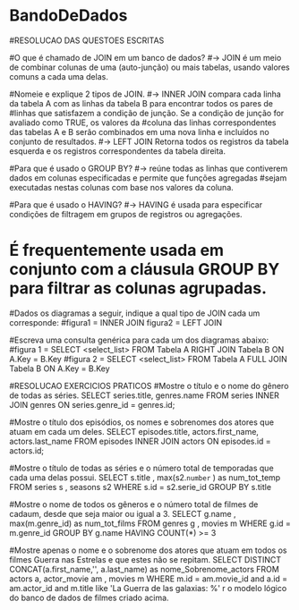 # BandoDeDados

#RESOLUCAO DAS QUESTOES ESCRITAS

#O que é chamado de JOIN em um banco de dados? 
#-> JOIN é um meio de combinar colunas de uma (auto-junção) ou mais tabelas, usando valores comuns a cada uma delas.

#Nomeie e explique 2 tipos de JOIN. 
#-> INNER JOIN compara cada linha da tabela A com as linhas da tabela B para encontrar todos os pares de 
#linhas que satisfazem a condição de junção. Se a condição de junção for avaliado como TRUE, os valores da 
#coluna das linhas correspondentes das tabelas A e B serão combinados em uma nova linha e incluídos no conjunto de resultados.
#-> LEFT JOIN Retorna todos os registros da tabela esquerda e os registros correspondentes da tabela direita.

#Para que é usado o GROUP BY?
#-> reúne todas as linhas que contiverem dados em colunas especificadas e permite que funções agregadas 
#sejam executadas nestas colunas com base nos valores da coluna.

#Para que é usado o HAVING?
#-> HAVING é usada para especificar condições de filtragem em grupos de registros ou agregações.
# É frequentemente usada em conjunto com a cláusula GROUP BY para filtrar as colunas agrupadas.

#Dados os diagramas a seguir, indique a qual tipo de JOIN cada um corresponde:
#figura1 = INNER JOIN figura2 = LEFT JOIN

#Escreva uma consulta genérica para cada um dos diagramas abaixo:
#figura 1 = SELECT <select_list> FROM Tabela A RIGHT JOIN Tabela B ON A.Key = B.Key
#figura 2 = SELECT <select_list> FROM Tabela A FULL JOIN Tabela B ON A.Key = B.Key


#RESOLUCAO EXERCICIOS PRATICOS
#Mostre o título e o nome do gênero de todas as séries.
SELECT series.title, genres.name FROM series INNER JOIN genres ON series.genre_id = genres.id; 

#Mostre o título dos episódios, os nomes e sobrenomes dos atores que atuam em cada um deles.
SELECT episodes.title, actors.first_name, actors.last_name FROM episodes INNER JOIN actors ON episodes.id = actors.id;

#Mostre o título de todas as séries e o número total de temporadas que cada uma delas possui.
SELECT s.title , max(s2.`number` ) as num_tot_temp FROM series s , seasons s2  WHERE s.id = s2.serie_id  GROUP BY s.title 

#Mostre o nome de todos os gêneros e o número total de filmes de cadaum, desde que seja maior ou igual a 3.
SELECT g.name , max(m.genre_id) as num_tot_films FROM genres g , movies m   WHERE g.id = m.genre_id GROUP BY g.name HAVING COUNT(*) >= 3

#Mostre apenas o nome e o sobrenome dos atores que atuam em todos os filmes Guerra nas Estrelas e que estes não se repitam.
SELECT DISTINCT CONCAT(a.first_name,'', a.last_name) as nome_Sobrenome_actors FROM actors a, actor_movie am , movies m WHERE m.id = am.movie_id and a.id = am.actor_id and m.title like 'La Guerra de las galaxias: %'
r o modelo lógico do banco de dados de filmes criado acima.
